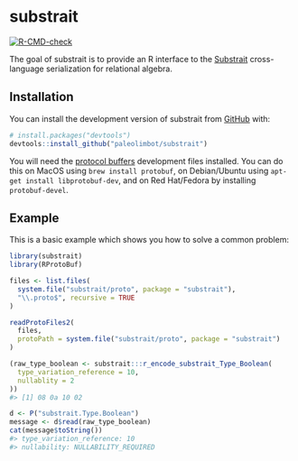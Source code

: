 
<!-- README.md is generated from README.Rmd. Please edit that file -->

# substrait

<!-- badges: start -->

[![R-CMD-check](https://github.com/paleolimbot/substrait/workflows/R-CMD-check/badge.svg)](https://github.com/paleolimbot/substrait/actions)
<!-- badges: end -->

The goal of substrait is to provide an R interface to the
[Substrait](https://substrait.io) cross-language serialization for
relational algebra.

## Installation

You can install the development version of substrait from
[GitHub](https://github.com/) with:

``` r
# install.packages("devtools")
devtools::install_github("paleolimbot/substrait")
```

You will need the [protocol
buffers](https://developers.google.com/protocol-buffers) development
files installed. You can do this on MacOS using `brew install protobuf`,
on Debian/Ubuntu using `apt-get install libprotobuf-dev`, and on Red
Hat/Fedora by installing `protobuf-devel`.

## Example

This is a basic example which shows you how to solve a common problem:

``` r
library(substrait)
library(RProtoBuf)

files <- list.files(
  system.file("substrait/proto", package = "substrait"),
  "\\.proto$", recursive = TRUE
)

readProtoFiles2(
  files,
  protoPath = system.file("substrait/proto", package = "substrait")
)

(raw_type_boolean <- substrait:::r_encode_substrait_Type_Boolean(
  type_variation_reference = 10,
  nullablity = 2
))
#> [1] 08 0a 10 02

d <- P("substrait.Type.Boolean")
message <- d$read(raw_type_boolean)
cat(message$toString())
#> type_variation_reference: 10
#> nullability: NULLABILITY_REQUIRED
```
